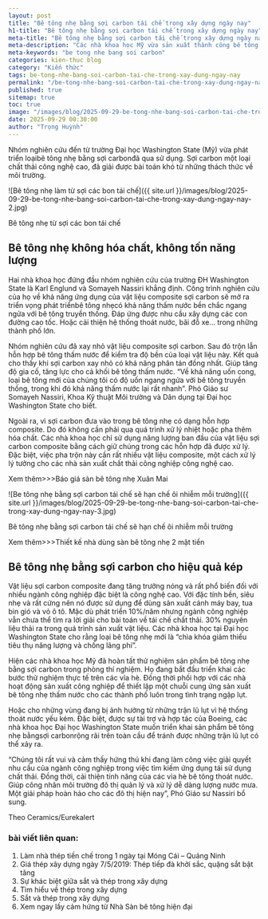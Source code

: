 ```yaml
---
layout: post
title: "Bê tông nhẹ bằng sợi carbon tái chế trong xây dựng ngày nay"
h1-title: "Bê tông nhẹ bằng sợi carbon tái chế trong xây dựng ngày nay"
meta-title: "Bê tông nhẹ bằng sợi carbon tái chế trong xây dựng ngày nay"
meta-description: "Các nhà khoa học Mỹ vừa sản xuất thành công bê tông nhẹ bằng sợi carbon tái chế. Loại bê tông nhẹ bằng sợi carbon có nhưng ưu điểm nào"
meta-keywords: "be tong nhe bang soi carbon"
categories: kien-thuc blog
category: "Kiến thức"
tags: be-tong-nhe-bang-soi-carbon-tai-che-trong-xay-dung-ngay-nay
permalink: "/be-tong-nhe-bang-soi-carbon-tai-che-trong-xay-dung-ngay-nay.html"
published: true
sitemap: true
toc: true
image: "/images/blog/2025-09-29-be-tong-nhe-bang-soi-carbon-tai-che-trong-xay-dung-ngay-nay-1.jpg"
date: 2025-09-29 00:30:00
author: "Trọng Huỳnh"
---
```


Nhóm nghiên cứu đến từ trường Đại học Washington State (Mỹ) vừa phát triển loạibê tông nhẹ bằng sợi carbonđã qua sử dụng. Sợi carbon một loại chất thải công nghệ cao, đã giải được bài toán khó từ những thách thức về môi trường.

![Bê tông nhẹ làm từ sợi các bon tái chế]({{ site.url }}/images/blog/2025-09-29-be-tong-nhe-bang-soi-carbon-tai-che-trong-xay-dung-ngay-nay-2.jpg)

Bê tông nhẹ từ sợi các bon tái chế

## Bê tông nhẹ không hóa chất, không tốn năng lượng

Hai nhà khoa học đứng đầu nhóm nghiên cứu của trường ĐH Washington State là Karl Englund và Somayeh Nassiri khẳng định. Công trình nghiên cứu của họ về khả năng ứng dụng của vật liệu composite sợi carbon sẽ mở ra triển vọng phát triểnbê tông nhẹcó khả năng thấm nước bền chắc ngang ngửa với bê tông truyền thống. Đáp ứng được nhu cầu xây dựng các con đường cao tốc. Hoặc cải thiện hệ thống thoát nước, bãi đỗ xe… trong những thành phố lớn.

Nhóm nghiên cứu đã xay nhỏ vật liệu composite sợi carbon. Sau đó trộn lẫn hỗn hợp bê tông thấm nước để kiểm tra độ bền của loại vật liệu này. Kết quả cho thấy khi sợi carbon xay nhỏ có khả năng phân tán đồng nhất. Giúp tăng độ gia cố, tăng lực cho cả khối bê tông thấm nước. “Về khả năng uốn cong, loại bê tông mới của chúng tôi có độ uốn ngang ngửa với bê tông truyền thống, trong khi đó khả năng thấm nước lại rất nhanh”. Phó Giáo sư Somayeh Nassiri, Khoa Kỹ thuật Môi trường và Dân dụng tại Đại học Washington State cho biết.

Ngoài ra, vì sợi carbon đưa vào trong bê tông nhẹ có dạng hỗn hợp composite. Do đó không cần phải qua quá trình xử lý nhiệt hoặc pha thêm hóa chất. Các nhà khoa học chỉ sử dụng năng lượng ban đầu của vật liệu sợi carbon composite bằng cách giữ chúng trong các hỗn hợp đã được xử lý. Đặc biệt, việc pha trộn này cần rất nhiều vật liệu composite, một cách xử lý lý tưởng cho các nhà sản xuất chất thải công nghiệp công nghệ cao.

Xem thêm>>>Báo giá sàn bê tông nhẹ Xuân Mai

![Be tông nhẹ bằng sợi carbon tái chế sẽ hạn chế ôi nhiễm mỗi trường]({{ site.url }}/images/blog/2025-09-29-be-tong-nhe-bang-soi-carbon-tai-che-trong-xay-dung-ngay-nay-3.jpg)

Bê tông nhẹ bằng sợi carbon tái chế sẽ hạn chế ôi nhiễm mỗi trường

Xem thêm>>>Thiết kế nhà dùng sàn bê tông nhẹ 2 mặt tiền

## Bê tông nhẹ bằng sợi carbon cho hiệu quả kép

Vật liệu sợi carbon composite đang tăng trưởng nóng và rất phổ biến đối với nhiều ngành công nghiệp đặc biệt là công nghệ cao. Với đặc tính bền, siêu nhẹ và rất cứng nên nó được sử dụng để dùng sản xuất cánh máy bay, tua bin gió và vỏ ô tô. Mặc dù phát triển 10%/năm nhưng ngành công nghiệp vẫn chưa thể tìm ra lời giải cho bài toán về tái chế chất thải. 30% nguyên liệu thải ra trong quá trình sản xuất vật liệu. Các nhà khoa học tại Đại học Washington State cho rằng loại bê tông nhẹ mới là “chìa khóa giảm thiểu tiêu thụ năng lượng và chống lãng phí”.

Hiện các nhà khoa học Mỹ đã hoàn tất thử nghiệm sản phẩm bê tông nhẹ bằng sợi carbon trong phòng thí nghiệm. Họ đang bắt đầu triển khai các bước thử nghiệm thực tế trên các vỉa hè. Đồng thời phối hợp với các nhà hoạt động sản xuất công nghiệp để thiết lập một chuỗi cung ứng sản xuất bê tông nhẹ thấm nước cho các thành phố luôn trong tình trạng ngập lụt.

Hoặc cho những vùng đang bị ảnh hưởng từ những trận lũ lụt vì hệ thống thoát nước yếu kém. Đặc biệt, được sự tài trợ và hợp tác của Boeing, các nhà khoa học Đại học Washington State muốn triển khai sản phẩm bê tông nhẹ bằngsợi carbonrộng rãi trên toàn cầu để tránh được những trận lũ lụt có thể xảy ra.

“Chúng tôi rất vui và cảm thấy hứng thú khi đang làm công việc giải quyết nhu cầu của ngành công nghiệp trong việc tìm kiếm ứng dụng tái sử dụng chất thải. Đồng thời, cải thiện tính năng của các vỉa hè bê tông thoát nước. Giúp công nhân môi trường đô thị quản lý và xử lý dễ dàng lượng nước mưa. Một giải pháp hoàn hảo cho các đô thị hiện nay”, Phó Giáo sư Nassiri bổ sung.

Theo Ceramics/Eurekalert

### bài viết liên quan:

1. Làm nhà thép tiền chế trong 1 ngày tại Móng Cái – Quảng Ninh
2. Giá thép xây dựng ngày 7/5/2019: Thép tiếp đà khởi sắc, quặng sắt bật tăng
3. Sự khác biệt giữa sắt và thép trong xây dựng
4. Tìm hiểu về thép trong xây dựng
5. Sắt và thép trong xây dựng
6. Xem ngay lấy cảm hứng từ Nhà Sàn bê tông hiện đại

